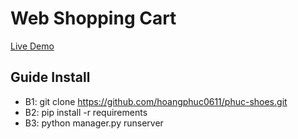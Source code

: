 # Web Shopping Cart


[Live Demo](https://phuc-shoes-live.herokuapp.com/)

## Guide Install

- B1: git clone https://github.com/hoangphuc0611/phuc-shoes.git 
- B2: pip install -r requirements
- B3: python manager.py runserver
 
